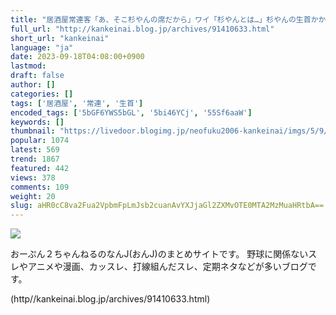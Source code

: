 ```yaml
---
title: "居酒屋常連客「あ、そこ杉やんの席だから」ワイ「杉やんとは…」杉やんの生首かかげ「こいつのことか？」 "
full_url: "http://kankeinai.blog.jp/archives/91410633.html"
short_url: "kankeinai"
language: "ja"
date: 2023-09-18T04:08:00+0900
lastmod: 
draft: false
author: []
categories: []
tags: ['居酒屋', '常連', '生首']
encoded_tags: ['5bGF6YWS5bGL', '5bi46YCj', '55Sf6aaW']
keywords: []
thumbnail: "https://livedoor.blogimg.jp/neofuku2006-kankeinai/imgs/5/9/59ec78eb.jpg"
popular: 1074
latest: 569
trend: 1867
featured: 442
views: 378
comments: 109
weight: 20
slug: aHR0cC8va2Fua2VpbmFpLmJsb2cuanAvYXJjaGl2ZXMvOTE0MTA2MzMuaHRtbA==
---
```


![](https://livedoor.blogimg.jp/neofuku2006-kankeinai/imgs/5/9/59ec78eb.jpg)

<div> <p id='blog-description'>おーぷん２ちゃんねるのなんJ(おんJ)のまとめサイトです。 野球に関係ないスレやアニメや漫画、カッスレ、打線組んだスレ、定期ネタなどが多いブログです。</p> </div>

(http//kankeinai.blog.jp/archives/91410633.html)
